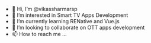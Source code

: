 - 👋 Hi, I’m @vikassharmarsp
- 👀 I’m interested in Smart TV Apps Development
- 🌱 I’m currently learning RENative and Vue.js
- 💞️ I’m looking to collaborate on OTT apps development
- 📫 How to reach me ...

<!---
vikassharmarsp/vikassharmarsp is a ✨ special ✨ repository because its `README.md` (this file) appears on your GitHub profile.
You can click the Preview link to take a look at your changes.
--->
